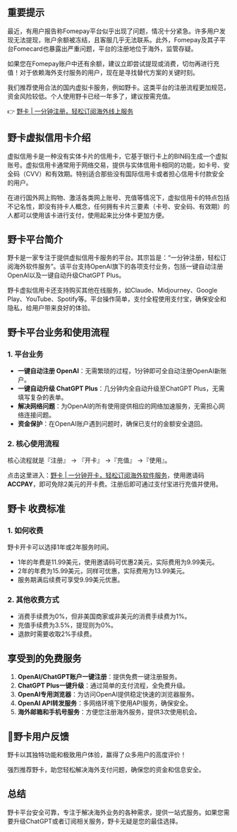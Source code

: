 ## 重要提示

最近，有用户报告称Fomepay平台似乎出现了问题，情况十分紧急。许多用户发现无法提现，账户余额被冻结，且客服几乎无法联系。此外，Fomepay及其子平台Fomecard也暴露出严重问题，平台的注册地位于海外，监管存疑。

如果您在Fomepay账户中还有余额，建议立即尝试提现或消费，切勿再进行充值！对于依赖海外支付服务的用户，现在是寻找替代方案的关键时刻。

我们推荐使用合法的国内虚拟卡服务，例如野卡。这类平台的注册流程更加规范，资金风险较低。个人使用野卡已经一年多了，建议按需充值。

👉 [野卡 | 一分钟注册，轻松订阅海外线上服务](https://bit.ly/bewildcard)

## 野卡虚拟信用卡介绍

虚拟信用卡是一种没有实体卡片的信用卡，它基于银行卡上的BIN码生成一个虚拟账号。虚拟信用卡通常用于网络交易，提供与实体信用卡相同的功能，如卡号、安全码（CVV）和有效期。特别适合那些没有国际信用卡或者担心信用卡付款安全的用户。

在进行国外网上购物、激活各类网上账号、充值等情况下，虚拟信用卡的特点包括不记名性，即没有持卡人概念，任何拥有卡片三要素（卡号、安全码、有效期）的人都可以使用该卡进行支付，使用起来比分体卡更加方便。

## 野卡平台简介

野卡是一家专注于提供虚拟信用卡服务的平台。其宗旨是：“一分钟注册，轻松订阅海外软件服务”。该平台支持OpenAI旗下的各项支付业务，包括一键自动注册OpenAI以及一键自动升级ChatGPT Plus。

野卡虚拟信用卡还支持购买其他在线服务，如Claude、Midjourney、Google Play、YouTube、Spotify等。平台操作简单，支付全程使用支付宝，确保安全和隐私，给用户带来良好的体验。

## 野卡平台业务和使用流程

### 1. 平台业务

- **一键自动注册 OpenAI**：无需繁琐的过程，1分钟即可全自动注册OpenAI新账户。
- **一键自动升级 ChatGPT Plus**：几分钟内全自动升级至ChatGPT Plus，无需填写复杂的表单。
- **解决网络问题**：为OpenAI的所有使用提供相应的网络加速服务，无需担心网络连接问题。
- **资金保护**：在OpenAI账户遇到问题时，确保已支付的金额安全退回。

### 2. 核心使用流程

核心流程就是『注册』 -> 『开卡』 ->『充值』 ->『使用』。

点击这里进入：[野卡 | 一分钟开卡，轻松订阅海外软件服务](https://bit.ly/bewildcard)，使用邀请码 **ACCPAY**，即可免除2美元的开卡费。注册后即可通过支付宝进行充值并使用。

## 野卡 收费标准

### 1. 如何收费

野卡开卡可以选择1年或2年服务时间。

- 1年的年费是11.99美元，使用邀请码可优惠2美元，实际费用为9.99美元。
- 2年的年费为15.99美元，同样可优惠，实际费用为13.99美元。
- 服务期满后续费可享受9.99美元优惠。

### 2. 其他收费方式

- 消费手续费为0%，但非美国商家或非美元的消费手续费为1%。
- 充值手续费为3.5%，提现则为0%。
- 退款时需要收取2%手续费。

## 享受到的免费服务

1. **OpenAI/ChatGPT账户一键注册**：提供免费一键注册服务。
2. **ChatGPT Plus一键升级**：通过简单的支付流程，全免费升级。
3. **OpenAI专用浏览器**：为访问OpenAI提供稳定快速的浏览器服务。
4. **OpenAI API转发服务**：多网络环境下使用API服务，确保安全。
5. **海外邮箱和手机号服务**：方便您注册海外服务，提供3次使用机会。

## 🎉野卡用户反馈

野卡以其独特功能和极致用户体验，赢得了众多用户的高度评价！

强烈推荐野卡，助您轻松解决海外支付问题，确保您的资金和信息安全。

## 总结

野卡平台安全可靠，专注于解决海外业务的各种需求，提供一站式服务。如果您需要升级ChatGPT或者订阅相关服务，野卡无疑是您的最佳选择。